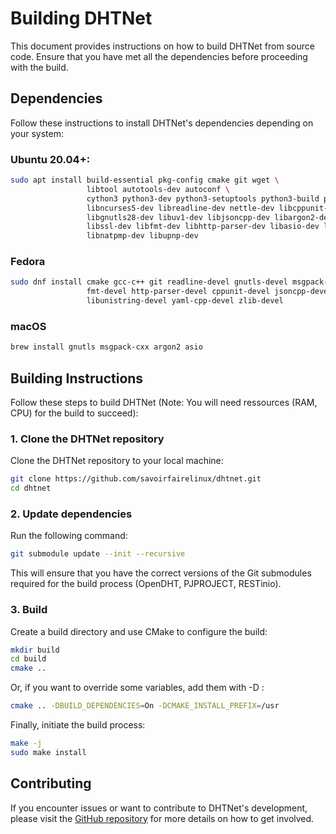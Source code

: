 # Building DHTNet

This document provides instructions on how to build DHTNet from source code. Ensure that you have met all the dependencies before proceeding with the build.

## Dependencies

Follow these instructions to install DHTNet's dependencies depending on your system:

### Ubuntu 20.04+:

```bash
sudo apt install build-essential pkg-config cmake git wget \
                 libtool autotools-dev autoconf \
                 cython3 python3-dev python3-setuptools python3-build python3-virtualenv \
                 libncurses5-dev libreadline-dev nettle-dev libcppunit-dev \
                 libgnutls28-dev libuv1-dev libjsoncpp-dev libargon2-dev libunistring-dev \
                 libssl-dev libfmt-dev libhttp-parser-dev libasio-dev libmsgpack-dev libyaml-cpp-dev \
                 libnatpmp-dev libupnp-dev
```

### Fedora

```bash
sudo dnf install cmake gcc-c++ git readline-devel gnutls-devel msgpack-devel asio-devel libargon2-devel \
                 fmt-devel http-parser-devel cppunit-devel jsoncpp-devel libnatpmp-devel libupnp-devel \
                 libunistring-devel yaml-cpp-devel zlib-devel
```

### macOS

```bash
brew install gnutls msgpack-cxx argon2 asio
```

## Building Instructions

Follow these steps to build DHTNet (Note: You will need ressources (RAM, CPU) for the build to succeed):

### 1. Clone the DHTNet repository

Clone the DHTNet repository to your local machine:

```bash
git clone https://github.com/savoirfairelinux/dhtnet.git
cd dhtnet
```

### 2. Update dependencies

Run the following command:

```bash
git submodule update --init --recursive
```
This will ensure that you have the correct versions of the Git submodules required for the build process (OpenDHT, PJPROJECT, RESTinio).

### 3. Build

Create a build directory and use CMake to configure the build:

```bash
mkdir build
cd build
cmake ..
```

Or, if you want to override some variables, add them with -D :
```bash
cmake .. -DBUILD_DEPENDENCIES=On -DCMAKE_INSTALL_PREFIX=/usr
```

Finally, initiate the build process:

```bash
make -j
sudo make install
```

## Contributing

If you encounter issues or want to contribute to DHTNet's development, please visit the [GitHub repository](https://github.com/savoirfairelinux/dhtnet) for more details on how to get involved.
